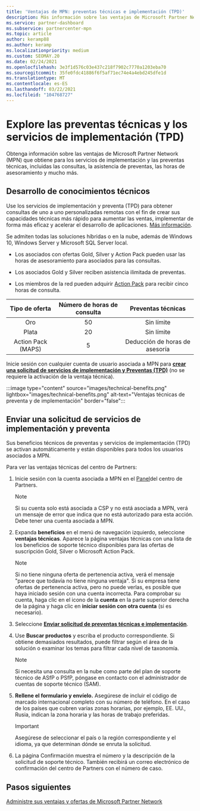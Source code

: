 ```yaml
---
title: 'Ventajas de MPN: preventas técnicas e implementación (TPD)'
description: Más información sobre las ventajas de Microsoft Partner Network (MPN) para servicios técnicos de preventa y de implementación (TPD)
ms.service: partner-dashboard
ms.subservice: partnercenter-mpn
ms.topic: article
author: keramp88
ms.author: keramp
ms.localizationpriority: medium
ms.custom: SEOMAY.20
ms.date: 02/24/2021
ms.openlocfilehash: 3e3f1d576c03e437c218f7902c7770a1203eba70
ms.sourcegitcommit: 35fe0fdc41886f6f5af71ec74e4a4ebd245dfe1d
ms.translationtype: MT
ms.contentlocale: es-ES
ms.lasthandoff: 03/22/2021
ms.locfileid: "104768727"
---
```

# <a name="explore-technical-presales-and-deployment-services-tpd"></a>Explore las preventas técnicas y los servicios de implementación (TPD) 

Obtenga información sobre las ventajas de Microsoft Partner Network (MPN) que obtiene para los servicios de implementación y las preventas técnicas, incluidas las consultas, la asistencia de preventas, las horas de asesoramiento y mucho más.

## <a name="develop-your-technical-know-how"></a>Desarrollo de conocimientos técnicos

Use los servicios de implementación y preventa (TPD) para obtener consultas de uno a uno personalizadas remotas con el fin de crear sus capacidades técnicas más rápido para aumentar las ventas, implementar de forma más eficaz y acelerar el desarrollo de aplicaciones. [Más información](https://aka.ms/TPD).

Se admiten todas las soluciones híbridas o en la nube, además de Windows 10, Windows Server y Microsoft SQL Server local. 

- Los asociados con ofertas Gold, Silver y Action Pack pueden usar las horas de asesoramiento para asociados para las consultas. 

- Los asociados Gold y Silver reciben asistencia ilimitada de preventas. 

- Los miembros de la red pueden adquirir [Action Pack](https://partner.microsoft.com/membership/action-pack) para recibir cinco horas de consulta.  

|     Tipo de oferta    | Número de horas de consulta |   Preventas técnicas   |
|:-----------------:|:------------------------:|:----------------------:|
|        Oro       |            50            |        Sin límite       |
|       Plata      |            20            |        Sin límite       |
| Action Pack (MAPS) |             5            | Deducción de horas de asesoría |

Inicie sesión con cualquier cuenta de usuario asociada a MPN para **[crear una solicitud de servicios de implementación y Preventas (TPD)](https://partner.microsoft.com/dashboard/mpn/membership/benefits/technical/createadvisoryhours-servicerequest)** (no se requiere la activación de la ventaja técnica).

:::image type="content" source="images/technical-benefits.png" lightbox="images/technical-benefits.png" alt-text="Ventajas técnicas de preventa y de implementación" border="false":::

## <a name="submit-a-technical-presales-and-deployment-services-request"></a>Enviar una solicitud de servicios de implementación y preventa 

Sus beneficios técnicos de preventas y servicios de implementación (TPD) se activan automáticamente y están disponibles para todos los usuarios asociados a MPN. 

Para ver las ventajas técnicas del centro de Partners:

1. Inicie sesión con la cuenta asociada a MPN en el [Panel](https://partner.microsoft.com/dashboard)del centro de Partners. 

   > [!NOTE]
   > Si su cuenta solo está asociada a CSP y no está asociada a MPN, verá un mensaje de error que indica que no está autorizado para esta acción. Debe tener una cuenta asociada a MPN.

2. Expanda **beneficios** en el menú de navegación izquierdo, seleccione **ventajas técnicas**. Aparece la página ventajas técnicas con una lista de los beneficios de soporte técnico disponibles para las ofertas de suscripción Gold, Silver o Microsoft Action Pack. 

   > [!NOTE]
   > Si no tiene ninguna oferta de pertenencia activa, verá el mensaje "parece que todavía no tiene ninguna ventaja". Si su empresa tiene ofertas de pertenencia activa, pero no puede verlas, es posible que haya iniciado sesión con una cuenta incorrecta. Para comprobar su cuenta, haga clic en el icono de la **cuenta** en la parte superior derecha de la página y haga clic en **iniciar sesión con otra cuenta** (si es necesario).

3. Seleccione **[Enviar solicitud de preventas técnicas e implementación](https://partner.microsoft.com/dashboard/mpn/membership/benefits/technical/createadvisoryhours-servicerequest)**.

4. Use **Buscar productos** y escriba el producto correspondiente. Si obtiene demasiados resultados, puede filtrar según el área de la solución o examinar los temas para filtrar cada nivel de taxonomía.

   > [!NOTE]
   > Si necesita una consulta en la nube como parte del plan de soporte técnico de ASfP o PSfP, póngase en contacto con el administrador de cuentas de soporte técnico (SAM).

5. **Rellene el formulario y envíelo.** Asegúrese de incluir el código de marcado internacional completo con su número de teléfono. En el caso de los países que cubren varias zonas horarias, por ejemplo, EE. UU., Rusia, indican la zona horaria y las horas de trabajo preferidas.

   > [!IMPORTANT]
   > Asegúrese de seleccionar el país o la región correspondiente y el idioma, ya que determinan dónde se enruta la solicitud.

6. La página Confirmación muestra el número y la descripción de la solicitud de soporte técnico. También recibirá un correo electrónico de confirmación del centro de Partners con el número de caso.

## <a name="next-steps"></a>Pasos siguientes

[Administre sus ventajas y ofertas de Microsoft Partner Network](manage-your-partner-network-benefits.md)
